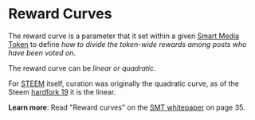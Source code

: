 # Reward Curves

The reward curve is a parameter that it set within a given [Smart Media Token](/docs/glossary/smart-media-tokens.md) to define *how to divide the token-wide rewards among posts who have been voted on*.  

The reward curve can be *linear or quadratic*.

For [STEEM](/docs/glossary/steem.md) itself, curation was originally the quadratic curve, as of the Steem [hardfork 19](https://github.com/steemit/steem/releases/tag/v0.19.0) it is the linear.

**Learn more**: Read "Reward curves" on the [SMT whitepaper](https://smt.steem.io/smt-whitepaper.pdf) on page 35.